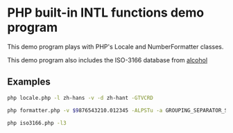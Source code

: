 PHP built-in INTL functions demo program
=====================================================================

This demo program plays with PHP's Locale and NumberFormatter classes.

This demo program also includes the ISO-3166 database from
[alcohol](http://alcohol.github.io/iso3166/)


Examples
---------------------------------------------------------------------
```bash
php locale.php -l zh-hans -v -d zh-hant -GTVCRD
```

```bash
php formatter.php -v $9876543210.012345 -ALPSTu -a GROUPING_SEPARATOR_SYMBOL=\'
```

```bash
php iso3166.php -l3
```
